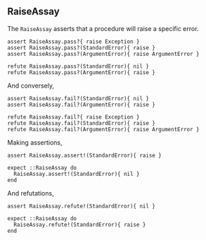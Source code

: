 ## RaiseAssay

The `RaiseAssay` asserts that a procedure will raise a specific error.

    assert RaiseAssay.pass?{ raise Exception }
    assert RaiseAssay.pass?(StandardError){ raise }
    assert RaiseAssay.pass?(ArgumentError){ raise ArgumentError }

    refute RaiseAssay.pass?(StandardError){ nil }
    refute RaiseAssay.pass?(ArgumentError){ raise }

And conversely,

    assert RaiseAssay.fail?(StandardError){ nil }
    assert RaiseAssay.fail?(ArgumentError){ raise }

    refute RaiseAssay.fail?{ raise Exception }
    refute RaiseAssay.fail?(StandardError){ raise }
    refute RaiseAssay.fail?(ArgumentError){ raise ArgumentError }

Making assertions,

    assert RaiseAssay.assert!(StandardError){ raise }

    expect ::RaiseAssay do
      RaiseAssay.assert!(StandardError){ nil }
    end

And refutations,

    assert RaiseAssay.refute!(StandardError){ nil }

    expect ::RaiseAssay do
      RaiseAssay.refute!(StandardError){ raise }
    end

